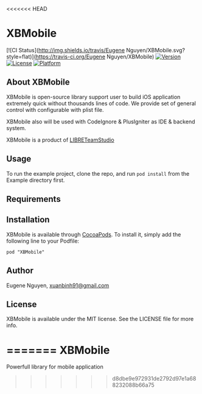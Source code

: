 <<<<<<< HEAD
# XBMobile

[![CI Status](http://img.shields.io/travis/Eugene Nguyen/XBMobile.svg?style=flat)](https://travis-ci.org/Eugene Nguyen/XBMobile)
[![Version](https://img.shields.io/cocoapods/v/XBMobile.svg?style=flat)](http://cocoadocs.org/docsets/XBMobile)
[![License](https://img.shields.io/cocoapods/l/XBMobile.svg?style=flat)](http://cocoadocs.org/docsets/XBMobile)
[![Platform](https://img.shields.io/cocoapods/p/XBMobile.svg?style=flat)](http://cocoadocs.org/docsets/XBMobile)

## About XBMobile

XBMobile is open-source library support user to build iOS application extremely quick without thousands lines of code. We provide set of general control with configurable with plist file.

XBMobile also will be used with CodeIgnore & PlusIgniter as IDE & backend system.

XBMobile is a product of [LIBRETeamStudio](http://libre.com.vn)

## Usage

To run the example project, clone the repo, and run `pod install` from the Example directory first.

## Requirements

## Installation

XBMobile is available through [CocoaPods](http://cocoapods.org). To install
it, simply add the following line to your Podfile:

    pod "XBMobile"

## Author

Eugene Nguyen, xuanbinh91@gmail.com

## License

XBMobile is available under the MIT license. See the LICENSE file for more info.

=======
XBMobile
========

Powerfull library for mobile application
>>>>>>> d8dbe9e972931de2792d97e1a688232088b66a75
